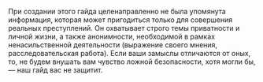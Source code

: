 При создании этого гайда целенаправленно не была упомянута информация, которая может пригодиться только для совершения реальных преступлений. Он охватывает строго темы приватности и личной жизни, а также анонимности, необходимой в рамках ненасильственной деятельности (выражение своего мнения, расследовательская работа). 
Если ваши замыслы отличаются от оных, то, не будем внушать вам чувство ложной безопасности, хотя могли бы, — наш гайд вас не защитит.

